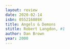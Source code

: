 ```yaml
---
layout: review
date: 2020-02-14
isbn: 055216089X
title: Angels & Demons 
stitle: Robert Langdon, #1
author: Dan Brown
year: 2000
---
```

